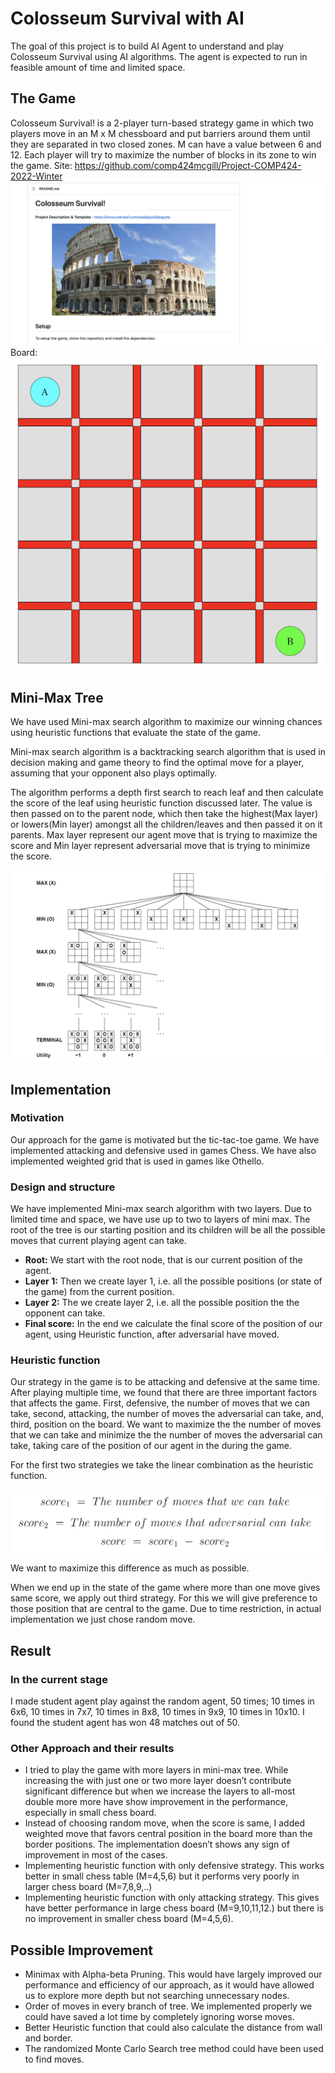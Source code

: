 # Colosseum Survival with AI
The goal of this project is to build AI Agent to understand and play Colosseum Survival using AI algorithms. The agent is expected to run in feasible amount of time and limited space. 

## The Game 
Colosseum Survival! is a 2-player turn-based strategy game in which two players move in an M x M chessboard and put barriers around them until they are separated in two closed zones. M can have a value between 6 and 12. Each player will try to maximize the number of blocks in its zone to win the game. 
Site: https://github.com/comp424mcgill/Project-COMP424-2022-Winter 
![site](https://github.com/Sagarnandeshwar/Colosseum_Survival_with_AI/blob/main/images/website.png)
Board:
![board](https://github.com/Sagarnandeshwar/Colosseum_Survival_with_AI/blob/main/images/board.png)

## Mini-Max Tree 
We have used Mini-max search algorithm to maximize our winning chances using heuristic functions that evaluate the state of the game. 

Mini-max search algorithm is a backtracking search algorithm that is used in decision making and game theory to find the optimal move for a player, assuming that your opponent also plays optimally. 

The algorithm performs a depth first search to reach leaf and then calculate the score of the leaf using heuristic function discussed later. The value is then passed on to the parent node, which then take the highest(Max layer) or lowers(Min layer) amongst all the children/leaves and then passed it on it parents. Max layer represent our agent move that is trying to maximize the score and Min layer represent adversarial move that is trying to minimize the score. 

![minimax](https://github.com/Sagarnandeshwar/Colosseum_Survival_with_AI/blob/main/images/minimax.png)

## Implementation 

### Motivation 
Our approach for the game is motivated but the tic-tac-toe game. We have implemented attacking and defensive used in games Chess. We have also implemented weighted grid that is used in games like Othello. 

### Design and structure 
We have implemented Mini-max search algorithm with two layers. Due to limited time and space, we have use up to two to layers of mini max. The root of the tree is our starting position and its children will be all the possible moves that current playing agent can take. 
- **Root:** We start with the root node, that is our current position of the agent.
- **Layer 1:** Then we create layer 1, i.e. all the possible positions (or state of the game) from the current position.
- **Layer 2:** The we create layer 2, i.e. all the possible position the the opponent can take.
- **Final score:** In the end we calculate the final score of the position of our agent, using Heuristic function, after adversarial have moved.
  
### Heuristic function 
Our strategy in the game is to be attacking and defensive at the same time. After playing multiple time, we found that there are three important factors that affects the game. First, defensive, the number of moves that we can take, second, attacking, the number of moves the adversarial can take, and, third, position on the board. We want to maximize the the number of moves that we can take and minimize the the number of moves the adversarial can take, taking care of the position of our agent in the during the game. 

For the first two strategies we take the linear combination as the heuristic function. 

![function](https://github.com/Sagarnandeshwar/Colosseum_Survival_with_AI/blob/main/images/heuristic.png)

We want to maximize this difference as much as possible. 

When we end up in the state of the game where more than one move gives same score, we apply out third strategy. For this we will give preference to those position that are central to the game. Due to time restriction, in actual implementation we just chose random move. 

## Result 
### In the current stage
I made student agent play against the random agent, 50 times; 10 times in 6x6, 10 times in 7x7, 10 times in 8x8, 10 times in 9x9, 10 times in 10x10. I found the student agent has won 48 matches out of 50. 

### Other Approach and their results 
- I tried to play the game with more layers in mini-max tree. While increasing the with just one or two more layer doesn’t contribute significant
difference but when we increase the layers to all-most double more more have show improvement in the performance, especially in small chess board. 
- Instead of choosing random move, when the score is same, I added weighted move that favors central position in the board more than the border positions. The implementation doesn’t shows any sign of improvement in most of the cases. 
- Implementing heuristic function with only defensive strategy. This works better in small chess table (M=4,5,6) but it performs very poorly in larger chess board (M=7,8,9,..) 
- Implementing heuristic function with only attacking strategy. This gives have better performance in large chess board (M=9,10,11,12.) but there is no improvement in smaller chess board (M=4,5,6). 

## Possible Improvement 
- Minimax with Alpha-beta Pruning. This would have largely improved our performance and efficiency of our approach, as it would have allowed us to explore more depth but not searching unnecessary nodes. 
- Order of moves in every branch of tree. We implemented properly we could have saved a lot time by completely ignoring worse moves. 
- Better Heuristic function that could also calculate the distance from wall and border. 
- The randomized Monte Carlo Search tree method could have been used to find moves. 

 

 

 
